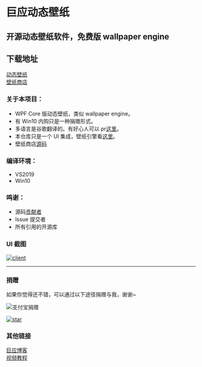 # 巨应动态壁纸

## 开源动态壁纸软件，免费版 wallpaper engine

## 下载地址

[动态壁纸](https://www.microsoft.com/store/apps/9MV8GK87MZ05)  
[壁纸商店](https://www.microsoft.com/store/apps/9PNN27P9SS38)

### 关于本项目：

- WPF Core 版动态壁纸，类似 wallpaper engine。
- 有 Win10 内购只是一种捐赠形式。
- 多语言是谷歌翻译的。有好心人可以 pr[这里](https://github.com/MscoderStudio/LiveWallpaper/blob/master/LiveWallpaper/Res/Languages/en.json)。
- 本仓库只是一个 UI 集成，壁纸引擎看[这里](https://github.com/MscoderStudio/LiveWallpaperEngine)。
- 壁纸商店[源码](https://github.com/DaZiYuan/LiveWallpaper.Store)

### 编译环境：

- VS2019
- Win10

### 鸣谢：

- 源码[贡献者](/Docs/Contribution.md)
- Issue 提交者
- 所有引用的开源库

### UI 截图

[![client](https://github.com/WallpaperTools/WallpaperTool/raw/master/screenshots/client.png)](https://github.com/WallpaperTools/WallpaperTool/blob/master/screenshots/client.png)

---

### 捐赠

如果你觉得还不错，可以通过以下途径捐赠与我，谢谢~

![支付宝捐赠](https://github.com/WallpaperTools/WallpaperTool/raw/master/screenshots/donate-alipay.png)

[![star](https://github.com/WallpaperTools/WallpaperTool/raw/master/screenshots/star.png)](https://github.com/DaZiYuan/LiveWallpaper)

### 其他链接

[巨应博客](https://mscoder.cn/products/LiveWallpaper.html)  
[视频教程](https://www.bilibili.com/video/av48408360)
